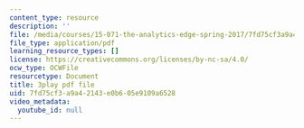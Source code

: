```yaml
---
content_type: resource
description: ''
file: /media/courses/15-071-the-analytics-edge-spring-2017/7fd75cf3a9a42143e0b605e9109a6528_35kwBJQwmLg.pdf
file_type: application/pdf
learning_resource_types: []
license: https://creativecommons.org/licenses/by-nc-sa/4.0/
ocw_type: OCWFile
resourcetype: Document
title: 3play pdf file
uid: 7fd75cf3-a9a4-2143-e0b6-05e9109a6528
video_metadata:
  youtube_id: null
---
```

